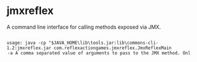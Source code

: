 jmxreflex
=========

A command line interface for calling methods exposed via JMX.

<pre>
<code>
usage: java -cp "$JAVA_HOME\lib\tools.jar:lib\commons-cli-1.2:jmxreflex.jar com.reflexactiongames.jmxreflex.JmxReflexMain <option>
 -a <arg>     A comma separated value of arguments to pass to the JMX
              method. Only string values are supported
 -b <arg>     The identifier for the mbean
 -c <arg>     The main class identifying the process. If there multiple
              processes running with this mail class then the JMX method
              will be called on each instance.
 -h           Prints this help
 -m <arg>     The method to invoke on the mbean
 -pid <arg>   The process id of the Java process to connect to. This can
              be done only if the java process is running on the same
              machine and was started by the same user. See JMX
              documentation for more detail.
 -u <arg>     The JMX URL to connect to
</code>
</pre>
